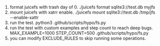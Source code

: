 1. format juicefs with trash day of 0. 
   ./juicefs format sqlite3://test.db myjfs
2. mount juicefs with xatrr enable.
   ./juicefs mount sqlite3://test.db /tmp/jfs --enable-xattr
3. run the test.
   python3 .github/scripts/hypo/fs.py
4. run the test with custom examples and step count to reach deep bugs.
   MAX_EXAMPLE=1000 STEP_COUNT=500 .github/scripts/hypo/fs.py
5. you can modify EXCLUDE_RULES to skip running some operations.